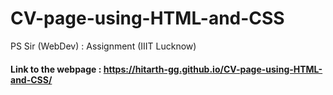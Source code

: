 # CV-page-using-HTML-and-CSS
PS Sir (WebDev) : Assignment (IIIT Lucknow)
#### Link to the webpage : https://hitarth-gg.github.io/CV-page-using-HTML-and-CSS/
